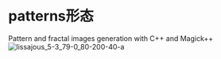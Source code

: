 # patterns形态
Pattern and fractal images generation with C++ and Magick++ 
![lissajous_5-3_79-0_80-200-40-a](https://user-images.githubusercontent.com/72813380/158074004-819e76b2-5c5e-4b47-9903-a767002221a2.png)
